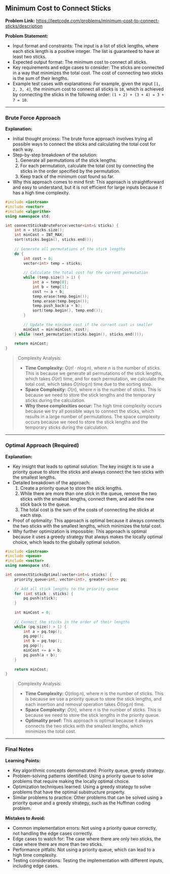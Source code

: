 ## Minimum Cost to Connect Sticks
**Problem Link:** https://leetcode.com/problems/minimum-cost-to-connect-sticks/description

**Problem Statement:**
- Input format and constraints: The input is a list of stick lengths, where each stick length is a positive integer. The list is guaranteed to have at least two sticks.
- Expected output format: The minimum cost to connect all sticks.
- Key requirements and edge cases to consider: The sticks are connected in a way that minimizes the total cost. The cost of connecting two sticks is the sum of their lengths.
- Example test cases with explanations: For example, given the input `[1, 2, 3, 4]`, the minimum cost to connect all sticks is `10`, which is achieved by connecting the sticks in the following order: `(1 + 2) + (3 + 4) = 3 + 7 = 10`.

---

### Brute Force Approach
**Explanation:**
- Initial thought process: The brute force approach involves trying all possible ways to connect the sticks and calculating the total cost for each way.
- Step-by-step breakdown of the solution: 
  1. Generate all permutations of the stick lengths.
  2. For each permutation, calculate the total cost by connecting the sticks in the order specified by the permutation.
  3. Keep track of the minimum cost found so far.
- Why this approach comes to mind first: This approach is straightforward and easy to understand, but it is not efficient for large inputs because it has a high time complexity.

```cpp
#include <iostream>
#include <vector>
#include <algorithm>
using namespace std;

int connectSticksBruteForce(vector<int>& sticks) {
    int n = sticks.size();
    int minCost = INT_MAX;
    sort(sticks.begin(), sticks.end());
    
    // Generate all permutations of the stick lengths
    do {
        int cost = 0;
        vector<int> temp = sticks;
        
        // Calculate the total cost for the current permutation
        while (temp.size() > 1) {
            int a = temp[0];
            int b = temp[1];
            cost += a + b;
            temp.erase(temp.begin());
            temp.erase(temp.begin());
            temp.push_back(a + b);
            sort(temp.begin(), temp.end());
        }
        
        // Update the minimum cost if the current cost is smaller
        minCost = min(minCost, cost);
    } while (next_permutation(sticks.begin(), sticks.end()));
    
    return minCost;
}
```

> Complexity Analysis:
> - **Time Complexity:** $O(n! \cdot n \log n)$, where $n$ is the number of sticks. This is because we generate all permutations of the stick lengths, which takes $O(n!)$ time, and for each permutation, we calculate the total cost, which takes $O(n \log n)$ time due to the sorting step.
> - **Space Complexity:** $O(n)$, where $n$ is the number of sticks. This is because we need to store the stick lengths and the temporary sticks during the calculation.
> - **Why these complexities occur:** The high time complexity occurs because we try all possible ways to connect the sticks, which results in a large number of permutations. The space complexity occurs because we need to store the stick lengths and the temporary sticks during the calculation.

---

### Optimal Approach (Required)
**Explanation:**
- Key insight that leads to optimal solution: The key insight is to use a priority queue to store the sticks and always connect the two sticks with the smallest lengths.
- Detailed breakdown of the approach: 
  1. Create a priority queue to store the stick lengths.
  2. While there are more than one stick in the queue, remove the two sticks with the smallest lengths, connect them, and add the new stick back to the queue.
  3. The total cost is the sum of the costs of connecting the sticks at each step.
- Proof of optimality: This approach is optimal because it always connects the two sticks with the smallest lengths, which minimizes the total cost.
- Why further optimization is impossible: This approach is optimal because it uses a greedy strategy that always makes the locally optimal choice, which leads to the globally optimal solution.

```cpp
#include <iostream>
#include <queue>
#include <vector>
using namespace std;

int connectSticksOptimal(vector<int>& sticks) {
    priority_queue<int, vector<int>, greater<int>> pq;
    
    // Add all stick lengths to the priority queue
    for (int stick : sticks) {
        pq.push(stick);
    }
    
    int minCost = 0;
    
    // Connect the sticks in the order of their lengths
    while (pq.size() > 1) {
        int a = pq.top();
        pq.pop();
        int b = pq.top();
        pq.pop();
        minCost += a + b;
        pq.push(a + b);
    }
    
    return minCost;
}
```

> Complexity Analysis:
> - **Time Complexity:** $O(n \log n)$, where $n$ is the number of sticks. This is because we use a priority queue to store the stick lengths, and each insertion and removal operation takes $O(\log n)$ time.
> - **Space Complexity:** $O(n)$, where $n$ is the number of sticks. This is because we need to store the stick lengths in the priority queue.
> - **Optimality proof:** This approach is optimal because it always connects the two sticks with the smallest lengths, which minimizes the total cost.

---

### Final Notes

**Learning Points:**
- Key algorithmic concepts demonstrated: Priority queue, greedy strategy.
- Problem-solving patterns identified: Using a priority queue to solve problems that require making the locally optimal choice.
- Optimization techniques learned: Using a greedy strategy to solve problems that have the optimal substructure property.
- Similar problems to practice: Other problems that can be solved using a priority queue and a greedy strategy, such as the Huffman coding problem.

**Mistakes to Avoid:**
- Common implementation errors: Not using a priority queue correctly, not handling the edge cases correctly.
- Edge cases to watch for: The case where there are only two sticks, the case where there are more than two sticks.
- Performance pitfalls: Not using a priority queue, which can lead to a high time complexity.
- Testing considerations: Testing the implementation with different inputs, including edge cases.